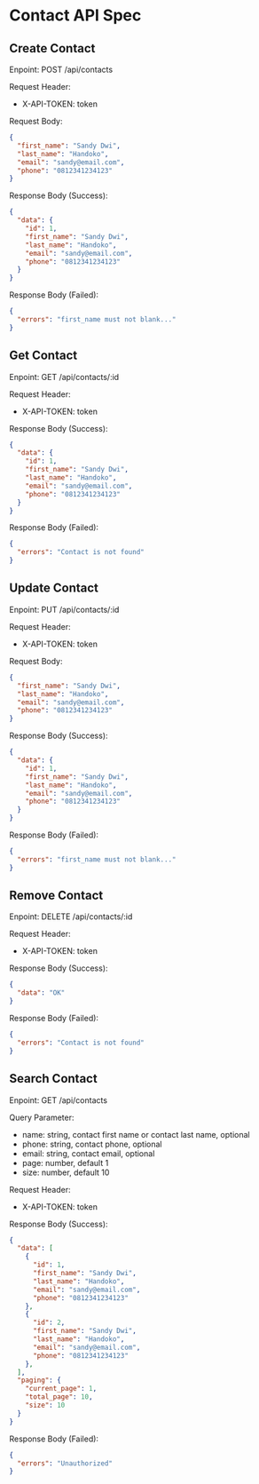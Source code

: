 # Contact API Spec

## Create Contact
Enpoint: POST /api/contacts

Request Header:
- X-API-TOKEN: token

Request Body:
```JSON
{
  "first_name": "Sandy Dwi",
  "last_name": "Handoko",
  "email": "sandy@email.com",
  "phone": "0812341234123"
}
```

Response Body (Success):
```JSON
{
  "data": {
    "id": 1,
    "first_name": "Sandy Dwi",
    "last_name": "Handoko",
    "email": "sandy@email.com",
    "phone": "0812341234123"
  }
}
```

Response Body (Failed):
```JSON
{
  "errors": "first_name must not blank..."
}
```

## Get Contact
Enpoint: GET /api/contacts/:id

Request Header:
- X-API-TOKEN: token

Response Body (Success):
```JSON
{
  "data": {
    "id": 1,
    "first_name": "Sandy Dwi",
    "last_name": "Handoko",
    "email": "sandy@email.com",
    "phone": "0812341234123"
  }
}
```

Response Body (Failed):
```JSON
{
  "errors": "Contact is not found"
}
```

## Update Contact
Enpoint: PUT /api/contacts/:id

Request Header:
- X-API-TOKEN: token

Request Body:
```JSON
{
  "first_name": "Sandy Dwi",
  "last_name": "Handoko",
  "email": "sandy@email.com",
  "phone": "0812341234123"
}
```

Response Body (Success):
```JSON
{
  "data": {
    "id": 1,
    "first_name": "Sandy Dwi",
    "last_name": "Handoko",
    "email": "sandy@email.com",
    "phone": "0812341234123"
  }
}
```

Response Body (Failed):
```JSON
{
  "errors": "first_name must not blank..."
}
```

## Remove Contact
Enpoint: DELETE /api/contacts/:id

Request Header:
- X-API-TOKEN: token

Response Body (Success):
```JSON
{
  "data": "OK"
}
```

Response Body (Failed):
```JSON
{
  "errors": "Contact is not found"
}
```

## Search Contact
Enpoint: GET /api/contacts

Query Parameter:
- name: string, contact first name or contact last name, optional
- phone: string, contact phone, optional
- email: string, contact email, optional
- page: number, default 1
- size: number, default 10

Request Header:
- X-API-TOKEN: token

Response Body (Success):
```JSON
{
  "data": [
    {
      "id": 1,
      "first_name": "Sandy Dwi",
      "last_name": "Handoko",
      "email": "sandy@email.com",
      "phone": "0812341234123"
    },
    {
      "id": 2,
      "first_name": "Sandy Dwi",
      "last_name": "Handoko",
      "email": "sandy@email.com",
      "phone": "0812341234123"
    },
  ],
  "paging": {
    "current_page": 1,
    "total_page": 10,
    "size": 10
  }
}
```

Response Body (Failed):
```JSON
{
  "errors": "Unauthorized"
}
```